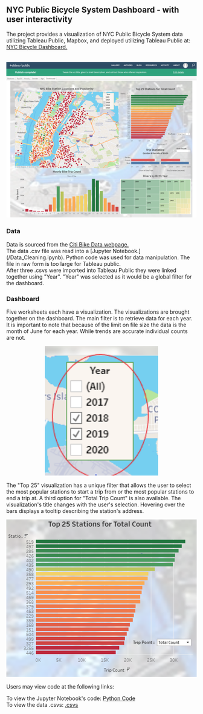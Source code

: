 

<html>
           
<body>
<p>
<h2>NYC Public Bicycle System Dashboard - with user interactivity</h2>
The project provides a visualization of NYC Public Bicycle System data utilizing Tableau Public, Mapbox, and deployed utilizing Tableau Public at: <a href="https://public.tableau.com/views/NYCBikeStations/Dashboard?:language=en&:display_count=y&publish=yes&:origin=viz_share_link">NYC Bicycle Dashboard.</a><br>
<br>
<p align="center"><kbd><img width="700" height="auto" src="Images/Dashboard.PNG"></kbd>
  
<h3>Data</h3>
Data is sourced from the <a href="https://www.citibikenyc.com/system-data">Citi Bike Data webpage.</a>
<br>
The data .csv file was read into a [Jupyter Notebook.](/Data_Cleaning.ipynb).  Python code was used for data manipulation.  The file in raw form is too large for Tableau public. 
<br>
After three .csvs were imported into Tableau Public they were linked together using "Year".  "Year" was selected as it would be a global filter for the dashboard.
<br>
<h3>Dashboard</h3>
Five worksheets each have a visualization. The visualizations are brought together on the dashboard.  The main filter is to retrieve data for each year. It is important to note that because of the limit on file size the data is the month of June for each year.  While trends are accurate individual counts are not.
<p align="center"><kbd><img width="300" height="auto" src="Images/Year_Filter.png"></kbd>

The "Top 25" visualization has a unique filter that allows the user to select the most popular stations to start a trip from or the most popular stations to end a trip at. A third option for "Total Trip Count" is also available.  The visualization's title changes with the user's selection.  Hovering over the bars displays a tooltip describing the station's address.
<p align="center"><kbd><img width="700" height="auto" src="Images/Top25.PNG"></kbd>
 
Users may view code at the following links:

To view the Jupyter Notebook's code: [Python Code](/Data_Cleaning.ipynb)   
To view the data .csvs: [.csvs](/Resources)                       


</body>
</html>
